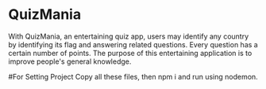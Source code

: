 # QuizMania
With QuizMania, an entertaining quiz app, users may identify any country by identifying its flag and answering related questions. Every question has a certain number of points. The purpose of this entertaining application is to improve people's general knowledge.

#For Setting Project 
Copy all these files, then npm i and run using nodemon.
